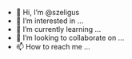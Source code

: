 - 👋 Hi, I’m @szeligus
- 👀 I’m interested in ...
- 🌱 I’m currently learning ...
- 💞️ I’m looking to collaborate on ...
- 📫 How to reach me ...

<!---
szeligus/szeligus is a ✨ special ✨ repository because its `README.md` (this file) appears on your GitHub profile.
You can click the Preview link to take a look at your changes.
--->
